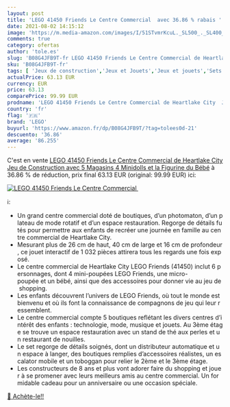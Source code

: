 ```yaml
---
layout: post
title: 'LEGO 41450 Friends Le Centre Commercial  avec 36.86 % rabais '
date: 2021-08-02 14:15:12
image: 'https://m.media-amazon.com/images/I/51STvmrKcuL._SL500_._SL400_.jpg'
comments: true
category: ofertas
author: 'tole.es'
slug: 'B08G4JFB9T-fr LEGO 41450 Friends Le Centre Commercial de Heartlake City...'
sku: 'B08G4JFB9T-fr'
tags: [ 'Jeux de construction','Jeux et Jouets','Jeux et jouets','Sets de jeux de construction','lego', ]
actualPrice: 63.13 EUR
currency: EUR
price: 63.13
comparePrice: 99.99 EUR
prodname: 'LEGO 41450 Friends Le Centre Commercial de Heartlake City  Jeu de Construction avec 5 Magasins  4 Minidolls et la Figurine du Bébé'
country: 'fr'
flag: '🇫🇷'
brand: 'LEGO'
buyurl: 'https://www.amazon.fr/dp/B08G4JFB9T/?tag=tolees0d-21'
descuento: '36.86'
average: '86.255'
---
```


C'est en vente [LEGO 41450 Friends Le Centre Commercial de Heartlake City  Jeu de Construction avec 5 Magasins  4 Minidolls et la Figurine du Bébé](https://www.amazon.fr/dp/B08G4JFB9T/?tag=tolees0d-21)  à  36.86 % de réduction, prix final  63.13 EUR (original: 99.99 EUR) ici:

[![LEGO 41450 Friends Le Centre Commercial ](https://m.media-amazon.com/images/I/51STvmrKcuL._SL500_._SL400_.jpg)](https://www.amazon.fr/dp/B08G4JFB9T/?tag=tolees0d-21)

ℹ️:

- Un grand centre commercial doté de boutiques, d’un photomaton, d’un plateau de mode rotatif et d’un espace restauration. Regorge de détails futés pour permettre aux enfants de recréer une journée en famille au centre commercial de Heartlake City.
- Mesurant plus de 26 cm de haut, 40 cm de large et 16 cm de profondeur, ce jouet interactif de 1 032 pièces attirera tous les regards une fois exposé.
- Le centre commercial de Heartlake City LEGO Friends (41450) inclut 6 personnages, dont 4 mini-poupées LEGO Friends, une micro-poupée et un bébé, ainsi que des accessoires pour donner vie au jeu de shopping.
- Les enfants découvrent l’univers de LEGO Friends, où tout le monde est bienvenu et où ils font la connaissance de compagnons de jeu qui leur ressemblent.
- Le centre commercial compte 5 boutiques reflétant les divers centres d’intérêt des enfants : technologie, mode, musique et jouets. Au 3ème étage se trouve un espace restauration avec un stand de thé aux perles et un restaurant de nouilles.
- Le set regorge de détails soignés, dont un distributeur automatique et un espace à langer, des boutiques remplies d’accessoires réalistes, un escalator mobile et un toboggan pour relier le 2ème et le 3ème étage.
- Les constructeurs de 8 ans et plus vont adorer faire du shopping et jouer à se promener avec leurs meilleurs amis au centre commercial. Un formidable cadeau pour un anniversaire ou une occasion spéciale.

[🛒 Achète-le!!](https://www.amazon.fr/dp/B08G4JFB9T/?tag=tolees0d-21)
